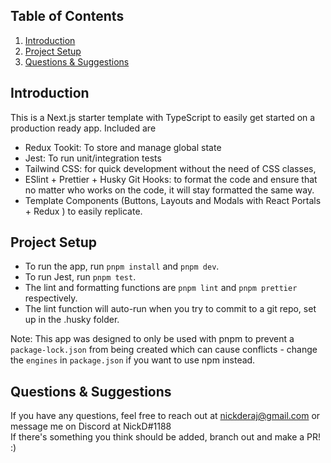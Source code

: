 ## Table of Contents

1. [Introduction](#introduction)
2. [Project Setup](#project-setup)
3. [Questions & Suggestions](#questions--suggestions)

## Introduction

This is a Next.js starter template with TypeScript to easily get started on a production ready app. Included are

- Redux Tookit: To store and manage global state
- Jest: To run unit/integration tests
- Tailwind CSS: for quick development without the need of CSS classes,
- ESlint + Prettier + Husky Git Hooks: to format the code and ensure that no matter who works on the code, it will stay formatted the same way.
- Template Components (Buttons, Layouts and Modals with React Portals + Redux ) to easily replicate.

## Project Setup

- To run the app, run `pnpm install` and `pnpm dev`.
- To run Jest, run `pnpm test`.
- The lint and formatting functions are `pnpm lint` and `pnpm prettier` respectively.
- The lint function will auto-run when you try to commit to a git repo, set up in the .husky folder.

Note: This app was designed to only be used with pnpm to prevent a `package-lock.json` from being created which can cause conflicts - change the `engines` in `package.json` if you want to use npm instead.

## Questions & Suggestions

If you have any questions, feel free to reach out at nickderaj@gmail.com or message me on Discord at NickD#1188<br/>
If there's something you think should be added, branch out and make a PR! :)
